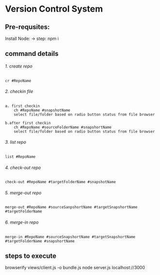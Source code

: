 # Version Control System

## Pre-requsites:
Install Node: 
    -> step: npm i

## command details  

###### 1. create repo
    cr #RepoName 

###### 2. checkin file
    a. first checkin
        ch #RepoName #snapshotName
        select file/folder based on radio button status from file browser

    b.after first checkin
        ch #RepoName #sourceFolderName #snapshortName
        select file/folder based on radio button status from file browser


###### 3. list repo
    list #RepoName 

###### 4. check-out repo
    check-out #RepoName #targetFolderName #snapshotName

###### 5. merge-out repo
    merge-out #RepoName #sourceSanpshortName #targetSnapshortName #targetFolderName

###### 6. merge-in repo
    merge-in #RepoName #sourceSnapshortName #targetSnapshortName #targetFolderName #snapshortName

## steps to execute
browserify views/client.js -o bundle.js
node server.js
localhost://3000

